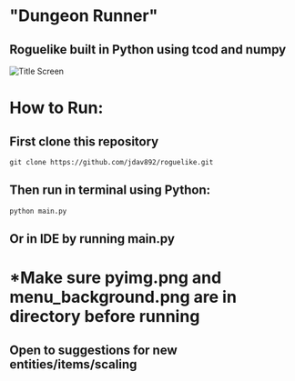 # "Dungeon Runner"
## Roguelike built in Python using tcod and numpy

![Title Screen](https://imgur.com/a/PBdrdEV)

# How to Run:
## First clone this repository
```
git clone https://github.com/jdav892/roguelike.git

```
## Then run in terminal using Python:
```
python main.py
```

## Or in IDE by running main.py

# *Make sure pyimg.png and menu_background.png are in directory before running

## Open to suggestions for new entities/items/scaling

